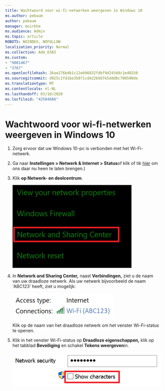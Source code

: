 ```yaml
---
title: Wachtwoord voor wi-fi-netwerken weergeven in Windows 10
ms.author: pebaum
author: pebaum
manager: mnirkhe
ms.audience: Admin
ms.topic: article
ROBOTS: NOINDEX, NOFOLLOW
localization_priority: Normal
ms.collection: Adm_O365
ms.custom:
- "9001467"
- "3767"
ms.openlocfilehash: 26ae276bdb1c12eb96832fdbf9d243ddc1ed0250
ms.sourcegitcommit: d925c1fd1be35071cd422b9d7e5ddd6c700590de
ms.translationtype: MT
ms.contentlocale: nl-NL
ms.lasthandoff: 03/10/2020
ms.locfileid: "42584686"
---
```

# <a name="view-wi-fi-network-password-in-windows-10"></a>Wachtwoord voor wi-fi-netwerken weergeven in Windows 10

1. Zorg ervoor dat uw Windows 10-pc is verbonden met het Wi-Fi-netwerk.

2. Ga naar **Instellingen > Netwerk & Internet > Status**of klik of tik [hier](ms-settings:network?activationSource=GetHelp) om ons daar nu heen te laten brengen.)

3. Klik **op Netwerk- en deelcentrum**.

    ![Netwerk- en deelcentrum.](media/network-sharing-center.png)

4. In **Network and Sharing Center,** naast **Verbindingen,** ziet u de naam van uw draadloze netwerk. Als uw netwerk bijvoorbeeld de naam 'ABC123' heeft, ziet u mogelijk:

    ![Netwerkverbindingen.](media/network-connections.png)

    Klik op de naam van het draadloze netwerk om het venster Wi-Fi-status te openen. 

5. Klik in het venster Wi-Fi-status op **Draadloze eigenschappen,** klik op het tabblad **Beveiliging** en schakel **Tekens weergeven**in.

    ![Wi-Fi-wachtwoordtekens weergeven.](media/show-password-characters.png)


